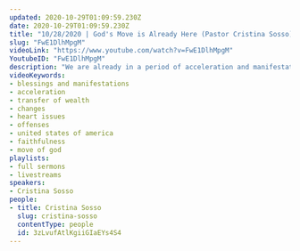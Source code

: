 ```yaml
---
updated: 2020-10-29T01:09:59.230Z
date: 2020-10-29T01:09:59.230Z
title: "10/28/2020 | God's Move is Already Here (Pastor Cristina Sosso)"
slug: "FwE1DlhMpgM"
videoLink: "https://www.youtube.com/watch?v=FwE1DlhMpgM"
YoutubeID: "FwE1DlhMpgM"
description: "We are already in a period of acceleration and manifestation. Focus on your instructions and focus on what God is having you do right now. In addition, God has a specific instruction for us which is be careful of how you use the power and authority given to you, especially when you are offended or you aren't getting what you want. This sermon was delivered by Pastor Cristina Sosso at Freedom Fellowship Church International on October 28, 2020."
videoKeywords:
- blessings and manifestations
- acceleration
- transfer of wealth
- changes
- heart issues
- offenses
- united states of america
- faithfulness
- move of god
playlists:
- full sermons
- livestreams
speakers:
- Cristina Sosso
people:
- title: Cristina Sosso
  slug: cristina-sosso
  contentType: people
  id: 3zLvufAtlKgiiGIaEYs4S4
---
```

